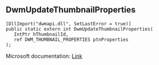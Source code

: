 ## DwmUpdateThumbnailProperties

```
[DllImport("dwmapi.dll", SetLastError = true)]
public static extern int DwmUpdateThumbnailProperties(
   IntPtr hThumbnailId,
   ref DWM_THUMBNAIL_PROPERTIES ptnProperties
);
```

Microsoft documentation: [Link](https://docs.microsoft.com/en-us/windows/win32/api/dwmapi/nf-dwmapi-dwmupdatethumbnailproperties)
